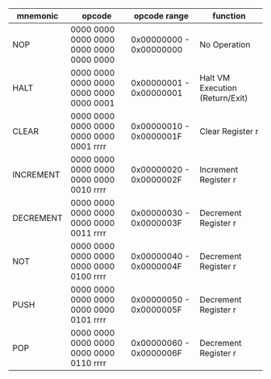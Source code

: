 mnemonic | opcode | opcode range | function
--- | --- | --- | ---
NOP  | 0000 0000 0000 0000 0000 0000 0000 0000 | 0x00000000 - 0x00000000 | No Operation |
HALT  | 0000 0000 0000 0000 0000 0000 0000 0001 | 0x00000001 - 0x00000001 | Halt VM Execution (Return/Exit) |
CLEAR | 0000 0000 0000 0000 0000 0000 0001 rrrr | 0x00000010 - 0x0000001F | Clear Register r |
INCREMENT | 0000 0000 0000 0000 0000 0000 0010 rrrr | 0x00000020 - 0x0000002F | Increment Register r |
DECREMENT | 0000 0000 0000 0000 0000 0000 0011 rrrr | 0x00000030 - 0x0000003F | Decrement Register r |
NOT | 0000 0000 0000 0000 0000 0000 0100 rrrr | 0x00000040 - 0x0000004F | Decrement Register r |
PUSH | 0000 0000 0000 0000 0000 0000 0101 rrrr | 0x00000050 - 0x0000005F | Decrement Register r |
POP | 0000 0000 0000 0000 0000 0000 0110 rrrr | 0x00000060 - 0x0000006F | Decrement Register r |
